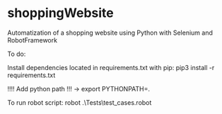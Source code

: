# shoppingWebsite
Automatization of a shopping website using Python with Selenium and RobotFramework

To do: 

Install dependencies located in requirements.txt with pip:
pip3 install -r requirements.txt

!!!! Add python path !!! -> export PYTHONPATH=.

To run robot script:
robot .\Tests\test_cases.robot
